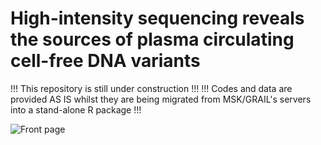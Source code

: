 # High-intensity sequencing reveals the sources of plasma circulating cell-free DNA variants

!!! This repository is still under construction !!!
!!! Codes and data are provided AS IS whilst they are being migrated from MSK/GRAIL's servers into a stand-alone R package !!!

![Front page](https://github.com/ndbrown6/MSK-GRAIL-TECHVAL/blob/master/ext/Figure_5-01.png)

